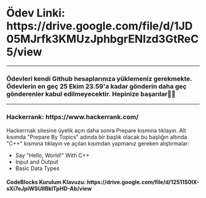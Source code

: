 <h1>Ödev Linki: https://drive.google.com/file/d/1JD05MJrfk3KMUzJphbgrENlzd3GtReC5/view</h1>

<hr>
<h3>Ödevleri kendi Github hesaplarınıza yüklemeniz gerekmekte. Ödevlerin en geç 25 Ekim 23.59'a kadar gönderin daha geç gönderenler kabul edilmeyecektir. Hepinize başarılar👋🏻</h3>

<hr>
<h3>Hackerrank: https://www.hackerrank.com/</h3>
<p>Hackerrnak sitesine üyelik açın daha sonra Prepare kısmına tıklayın. Alt kısımda "Prepare By Topics" adında bir başlık olacak bu başlığın altında "C++" kısmına tıklayın ve açılan kısımdan yapmanız gereken alıştırmalar: </p>
<ul>
<li>Say "Hello, World!" With C++</li>
<li>Input and Output</li>
<li>Basic Data Types</li>
</ul>
<h4>CodeBlocks Kurulum Klavuzu: https://drive.google.com/file/d/12511S0lX-sXi7eJpiWSUIlBklTpHD-Ab/view</h4>
